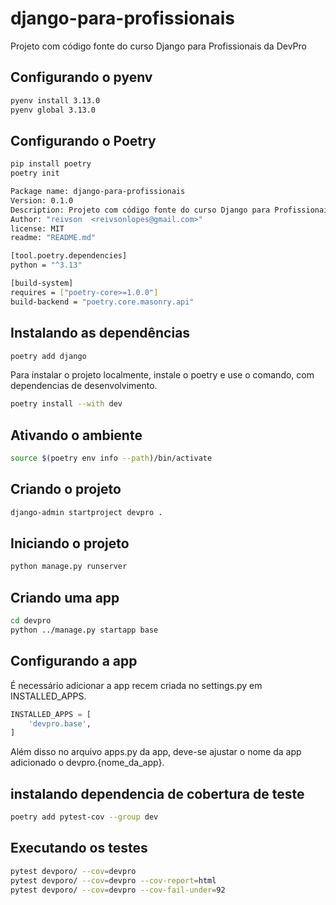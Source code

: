 # django-para-profissionais
Projeto com código fonte do curso Django para Profissionais da DevPro

## Configurando o pyenv
```bash
pyenv install 3.13.0
pyenv global 3.13.0
```

## Configurando o Poetry
```bash
pip install poetry
poetry init
```	
```bash
Package name: django-para-profissionais
Version: 0.1.0
Description: Projeto com código fonte do curso Django para Profissionais da DevPro
Author: "reivson  <reivsonlopes@gmail.com>"
license: MIT
readme: "README.md"

[tool.poetry.dependencies]
python = "^3.13"

[build-system] 
requires = ["poetry-core>=1.0.0"]
build-backend = "poetry.core.masonry.api"
```

## Instalando as dependências
```bash
poetry add django
```
Para instalar o projeto localmente, instale o poetry e use o comando, com dependencias de desenvolvimento.

```bash
poetry install --with dev
```

## Ativando o ambiente

```bash
source $(poetry env info --path)/bin/activate
```

## Criando o projeto
```bash
django-admin startproject devpro .
```

## Iniciando o projeto
```bash
python manage.py runserver
```

## Criando uma app
```bash
cd devpro
python ../manage.py startapp base
```

## Configurando a app

É necessário adicionar a app recem criada no settings.py em INSTALLED_APPS.

```python
INSTALLED_APPS = [
    'devpro.base',
]    
```
Além disso no arquivo apps.py da app, deve-se ajustar o nome da app adicionado o devpro.{nome_da_app}.

## instalando dependencia de cobertura de teste

```bash
poetry add pytest-cov --group dev
```

## Executando os testes

```bash
pytest devporo/ --cov=devpro
pytest devporo/ --cov=devpro --cov-report=html
pytest devporo/ --cov=devpro --cov-fail-under=92 
```